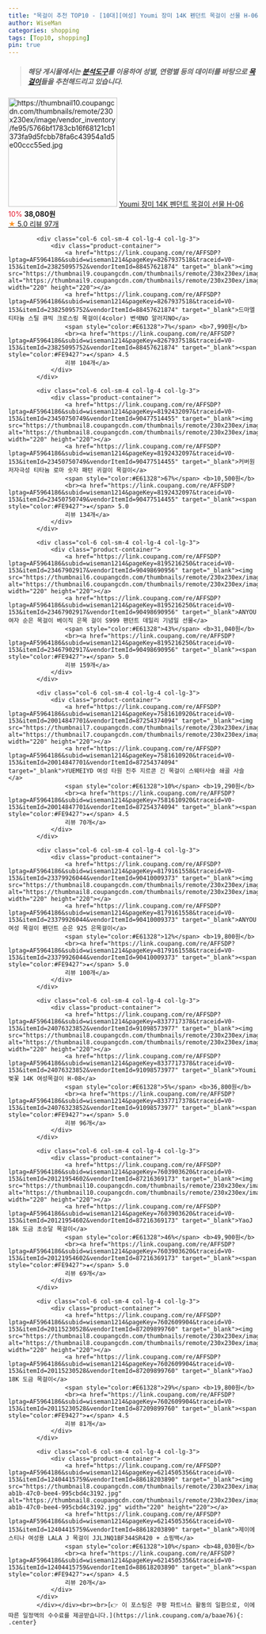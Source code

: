 ```yaml
---
title: "목걸이 추천 TOP10 - [10대][여성] Youmi 장미 14K 펜던트 목걸이 선물 H-06"
author: WiseMan
categories: shopping
tags: [Top10, shopping]
pin: true
---
```


> ##### 해당 게시물에서는 [**분석도구**](https://itemscout.io/)를 이용하여 **성별**, **연령별** 등의 데이터를 바탕으로 [**목걸이**](https://link.coupang.com/a/baae76)들을 추천해드리고 있습니다.
<div class="container"><div class="row">
            <div class="col-6 col-sm-4 col-lg-4 col-lg-3">
                <div class="product-container">
                    <a href="https://link.coupang.com/re/AFFSDP?lptag=AF5964186&subid=wiseman1214&pageKey=8337680054&traceid=V0-153&itemId=24076175144&vendorItemId=91098587500" target="_blank"><img src="https://thumbnail10.coupangcdn.com/thumbnails/remote/230x230ex/image/vendor_inventory/fe95/5766bf1783cb16f68121cb1373fa9d5fcbb78fa6c43954a1d5e00ccc55ed.jpg" alt="https://thumbnail10.coupangcdn.com/thumbnails/remote/230x230ex/image/vendor_inventory/fe95/5766bf1783cb16f68121cb1373fa9d5fcbb78fa6c43954a1d5e00ccc55ed.jpg" width="220" height="220"></a>
                    <a href="https://link.coupang.com/re/AFFSDP?lptag=AF5964186&subid=wiseman1214&pageKey=8337680054&traceid=V0-153&itemId=24076175144&vendorItemId=91098587500" target="_blank">Youmi 장미 14K 펜던트 목걸이 선물 H-06</a>
                    <span style="color:#E61328">10%</span> <b>38,080원</b>
                    <br><a href="https://link.coupang.com/re/AFFSDP?lptag=AF5964186&subid=wiseman1214&pageKey=8337680054&traceid=V0-153&itemId=24076175144&vendorItemId=91098587500" target="_blank"><span style="color:#FE9427">★</span> 5.0
                    리뷰 97개</a>
                </div>
            </div>
            
            <div class="col-6 col-sm-4 col-lg-4 col-lg-3">
                <div class="product-container">
                    <a href="https://link.coupang.com/re/AFFSDP?lptag=AF5964186&subid=wiseman1214&pageKey=8267937518&traceid=V0-153&itemId=23825095752&vendorItemId=88457621874" target="_blank"><img src="https://thumbnail9.coupangcdn.com/thumbnails/remote/230x230ex/image/vendor_inventory/d5ec/781ce3ed88d97f85bd2f5b7737c1db77d18f78aecd141b57fdc890222b26.jpg" alt="https://thumbnail9.coupangcdn.com/thumbnails/remote/230x230ex/image/vendor_inventory/d5ec/781ce3ed88d97f85bd2f5b7737c1db77d18f78aecd141b57fdc890222b26.jpg" width="220" height="220"></a>
                    <a href="https://link.coupang.com/re/AFFSDP?lptag=AF5964186&subid=wiseman1214&pageKey=8267937518&traceid=V0-153&itemId=23825095752&vendorItemId=88457621874" target="_blank">드마엘 티타늄 스틸 큐빅 크로스링 목걸이(4color) 변색NO 알러지NO</a>
                    <span style="color:#E61328">7%</span> <b>7,990원</b>
                    <br><a href="https://link.coupang.com/re/AFFSDP?lptag=AF5964186&subid=wiseman1214&pageKey=8267937518&traceid=V0-153&itemId=23825095752&vendorItemId=88457621874" target="_blank"><span style="color:#FE9427">★</span> 4.5
                    리뷰 104개</a>
                </div>
            </div>
            
            <div class="col-6 col-sm-4 col-lg-4 col-lg-3">
                <div class="product-container">
                    <a href="https://link.coupang.com/re/AFFSDP?lptag=AF5964186&subid=wiseman1214&pageKey=8192432097&traceid=V0-153&itemId=23450750749&vendorItemId=90477514455" target="_blank"><img src="https://thumbnail8.coupangcdn.com/thumbnails/remote/230x230ex/image/vendor_inventory/3800/e78332693c5e5c178673f566da89cd4ba6e0992cf0a13d79f0b3c19ccfa6.png" alt="https://thumbnail8.coupangcdn.com/thumbnails/remote/230x230ex/image/vendor_inventory/3800/e78332693c5e5c178673f566da89cd4ba6e0992cf0a13d79f0b3c19ccfa6.png" width="220" height="220"></a>
                    <a href="https://link.coupang.com/re/AFFSDP?lptag=AF5964186&subid=wiseman1214&pageKey=8192432097&traceid=V0-153&itemId=23450750749&vendorItemId=90477514455" target="_blank">커버원 저자극성 티타늄 로마 숫자 패턴 귀걸이 목걸이</a>
                    <span style="color:#E61328">67%</span> <b>10,500원</b>
                    <br><a href="https://link.coupang.com/re/AFFSDP?lptag=AF5964186&subid=wiseman1214&pageKey=8192432097&traceid=V0-153&itemId=23450750749&vendorItemId=90477514455" target="_blank"><span style="color:#FE9427">★</span> 5.0
                    리뷰 134개</a>
                </div>
            </div>
            
            <div class="col-6 col-sm-4 col-lg-4 col-lg-3">
                <div class="product-container">
                    <a href="https://link.coupang.com/re/AFFSDP?lptag=AF5964186&subid=wiseman1214&pageKey=8195216250&traceid=V0-153&itemId=23467902917&vendorItemId=90498690956" target="_blank"><img src="https://thumbnail6.coupangcdn.com/thumbnails/remote/230x230ex/image/vendor_inventory/5cc6/4ab8967483d608f51ce8871b9496854bdfd9e437700065f917e6be4d4b1f.jpg" alt="https://thumbnail6.coupangcdn.com/thumbnails/remote/230x230ex/image/vendor_inventory/5cc6/4ab8967483d608f51ce8871b9496854bdfd9e437700065f917e6be4d4b1f.jpg" width="220" height="220"></a>
                    <a href="https://link.coupang.com/re/AFFSDP?lptag=AF5964186&subid=wiseman1214&pageKey=8195216250&traceid=V0-153&itemId=23467902917&vendorItemId=90498690956" target="_blank">ANYOU 여자 순은 목걸이 베이직 은목 걸이 S999 팬던트 데일리 기념일 선물</a>
                    <span style="color:#E61328">43%</span> <b>31,040원</b>
                    <br><a href="https://link.coupang.com/re/AFFSDP?lptag=AF5964186&subid=wiseman1214&pageKey=8195216250&traceid=V0-153&itemId=23467902917&vendorItemId=90498690956" target="_blank"><span style="color:#FE9427">★</span> 5.0
                    리뷰 159개</a>
                </div>
            </div>
            
            <div class="col-6 col-sm-4 col-lg-4 col-lg-3">
                <div class="product-container">
                    <a href="https://link.coupang.com/re/AFFSDP?lptag=AF5964186&subid=wiseman1214&pageKey=7581610920&traceid=V0-153&itemId=20014847701&vendorItemId=87254374094" target="_blank"><img src="https://thumbnail7.coupangcdn.com/thumbnails/remote/230x230ex/image/vendor_inventory/3229/790c48d2ffcec7443256aa5ad4d16e26c353a8aa7952e5a34d1714f1e277.jpg" alt="https://thumbnail7.coupangcdn.com/thumbnails/remote/230x230ex/image/vendor_inventory/3229/790c48d2ffcec7443256aa5ad4d16e26c353a8aa7952e5a34d1714f1e277.jpg" width="220" height="220"></a>
                    <a href="https://link.coupang.com/re/AFFSDP?lptag=AF5964186&subid=wiseman1214&pageKey=7581610920&traceid=V0-153&itemId=20014847701&vendorItemId=87254374094" target="_blank">YUEMEIYD 여성 타원 진주 지르콘 긴 목걸이 스웨터사슬 쇄골 사슬</a>
                    <span style="color:#E61328">10%</span> <b>19,290원</b>
                    <br><a href="https://link.coupang.com/re/AFFSDP?lptag=AF5964186&subid=wiseman1214&pageKey=7581610920&traceid=V0-153&itemId=20014847701&vendorItemId=87254374094" target="_blank"><span style="color:#FE9427">★</span> 4.5
                    리뷰 70개</a>
                </div>
            </div>
            
            <div class="col-6 col-sm-4 col-lg-4 col-lg-3">
                <div class="product-container">
                    <a href="https://link.coupang.com/re/AFFSDP?lptag=AF5964186&subid=wiseman1214&pageKey=8179161558&traceid=V0-153&itemId=23379926044&vendorItemId=90410009373" target="_blank"><img src="https://thumbnail8.coupangcdn.com/thumbnails/remote/230x230ex/image/vendor_inventory/dd06/12c15b9ee6829e227906ed50c84f40962314345e6ba7c40b23e7054cdd97.jpg" alt="https://thumbnail8.coupangcdn.com/thumbnails/remote/230x230ex/image/vendor_inventory/dd06/12c15b9ee6829e227906ed50c84f40962314345e6ba7c40b23e7054cdd97.jpg" width="220" height="220"></a>
                    <a href="https://link.coupang.com/re/AFFSDP?lptag=AF5964186&subid=wiseman1214&pageKey=8179161558&traceid=V0-153&itemId=23379926044&vendorItemId=90410009373" target="_blank">ANYOU 여성 목걸이 펜던트 순은 925 은목걸이</a>
                    <span style="color:#E61328">12%</span> <b>19,800원</b>
                    <br><a href="https://link.coupang.com/re/AFFSDP?lptag=AF5964186&subid=wiseman1214&pageKey=8179161558&traceid=V0-153&itemId=23379926044&vendorItemId=90410009373" target="_blank"><span style="color:#FE9427">★</span> 5.0
                    리뷰 100개</a>
                </div>
            </div>
            
            <div class="col-6 col-sm-4 col-lg-4 col-lg-3">
                <div class="product-container">
                    <a href="https://link.coupang.com/re/AFFSDP?lptag=AF5964186&subid=wiseman1214&pageKey=8337717378&traceid=V0-153&itemId=24076323852&vendorItemId=91098573977" target="_blank"><img src="https://thumbnail8.coupangcdn.com/thumbnails/remote/230x230ex/image/vendor_inventory/f83b/572c9d2d4e62217243ee9cbfd1a1bcdaa0b147d55e0db6a96c00461f29f2.jpg" alt="https://thumbnail8.coupangcdn.com/thumbnails/remote/230x230ex/image/vendor_inventory/f83b/572c9d2d4e62217243ee9cbfd1a1bcdaa0b147d55e0db6a96c00461f29f2.jpg" width="220" height="220"></a>
                    <a href="https://link.coupang.com/re/AFFSDP?lptag=AF5964186&subid=wiseman1214&pageKey=8337717378&traceid=V0-153&itemId=24076323852&vendorItemId=91098573977" target="_blank">Youmi 벚꽃 14K 여성목걸이 H-08</a>
                    <span style="color:#E61328">5%</span> <b>36,800원</b>
                    <br><a href="https://link.coupang.com/re/AFFSDP?lptag=AF5964186&subid=wiseman1214&pageKey=8337717378&traceid=V0-153&itemId=24076323852&vendorItemId=91098573977" target="_blank"><span style="color:#FE9427">★</span> 5.0
                    리뷰 96개</a>
                </div>
            </div>
            
            <div class="col-6 col-sm-4 col-lg-4 col-lg-3">
                <div class="product-container">
                    <a href="https://link.coupang.com/re/AFFSDP?lptag=AF5964186&subid=wiseman1214&pageKey=7603903620&traceid=V0-153&itemId=20121954602&vendorItemId=87216369173" target="_blank"><img src="https://thumbnail10.coupangcdn.com/thumbnails/remote/230x230ex/image/vendor_inventory/a55a/37011d5113b34572ecfbeb04a71e361fbbc4e21b459894c9d16ada286315.jpg" alt="https://thumbnail10.coupangcdn.com/thumbnails/remote/230x230ex/image/vendor_inventory/a55a/37011d5113b34572ecfbeb04a71e361fbbc4e21b459894c9d16ada286315.jpg" width="220" height="220"></a>
                    <a href="https://link.coupang.com/re/AFFSDP?lptag=AF5964186&subid=wiseman1214&pageKey=7603903620&traceid=V0-153&itemId=20121954602&vendorItemId=87216369173" target="_blank">YaoJ 18k 도금 초승달 목걸이</a>
                    <span style="color:#E61328">46%</span> <b>49,900원</b>
                    <br><a href="https://link.coupang.com/re/AFFSDP?lptag=AF5964186&subid=wiseman1214&pageKey=7603903620&traceid=V0-153&itemId=20121954602&vendorItemId=87216369173" target="_blank"><span style="color:#FE9427">★</span> 5.0
                    리뷰 69개</a>
                </div>
            </div>
            
            <div class="col-6 col-sm-4 col-lg-4 col-lg-3">
                <div class="product-container">
                    <a href="https://link.coupang.com/re/AFFSDP?lptag=AF5964186&subid=wiseman1214&pageKey=7602609904&traceid=V0-153&itemId=20115230528&vendorItemId=87209899760" target="_blank"><img src="https://thumbnail8.coupangcdn.com/thumbnails/remote/230x230ex/image/vendor_inventory/eb77/ad37cce5b8041c3fc9320e169b78189efc38244df36c8d58bd0f1d6dfa32.jpg" alt="https://thumbnail8.coupangcdn.com/thumbnails/remote/230x230ex/image/vendor_inventory/eb77/ad37cce5b8041c3fc9320e169b78189efc38244df36c8d58bd0f1d6dfa32.jpg" width="220" height="220"></a>
                    <a href="https://link.coupang.com/re/AFFSDP?lptag=AF5964186&subid=wiseman1214&pageKey=7602609904&traceid=V0-153&itemId=20115230528&vendorItemId=87209899760" target="_blank">YaoJ 18K 도금 목걸이</a>
                    <span style="color:#E61328">29%</span> <b>19,800원</b>
                    <br><a href="https://link.coupang.com/re/AFFSDP?lptag=AF5964186&subid=wiseman1214&pageKey=7602609904&traceid=V0-153&itemId=20115230528&vendorItemId=87209899760" target="_blank"><span style="color:#FE9427">★</span> 4.5
                    리뷰 81개</a>
                </div>
            </div>
            
            <div class="col-6 col-sm-4 col-lg-4 col-lg-3">
                <div class="product-container">
                    <a href="https://link.coupang.com/re/AFFSDP?lptag=AF5964186&subid=wiseman1214&pageKey=6214505356&traceid=V0-153&itemId=12404415759&vendorItemId=88618203890" target="_blank"><img src="https://thumbnail8.coupangcdn.com/thumbnails/remote/230x230ex/image/retail/images/2024/02/07/15/5/da16f644-ab1b-47c0-bee4-995cbd4c3192.jpg" alt="https://thumbnail8.coupangcdn.com/thumbnails/remote/230x230ex/image/retail/images/2024/02/07/15/5/da16f644-ab1b-47c0-bee4-995cbd4c3192.jpg" width="220" height="220"></a>
                    <a href="https://link.coupang.com/re/AFFSDP?lptag=AF5964186&subid=wiseman1214&pageKey=6214505356&traceid=V0-153&itemId=12404415759&vendorItemId=88618203890" target="_blank">제이에스티나 여성용 LALA J 목걸이 JJLJNQ1BF344SR420 + 쇼핑백</a>
                    <span style="color:#E61328">10%</span> <b>48,030원</b>
                    <br><a href="https://link.coupang.com/re/AFFSDP?lptag=AF5964186&subid=wiseman1214&pageKey=6214505356&traceid=V0-153&itemId=12404415759&vendorItemId=88618203890" target="_blank"><span style="color:#FE9427">★</span> 4.5
                    리뷰 20개</a>
                </div>
            </div>
            </div></div><br><br>[👉 이 포스팅은 쿠팡 파트너스 활동의 일환으로, 이에 따른 일정액의 수수료를 제공받습니다.](https://link.coupang.com/a/baae76){: .center}
